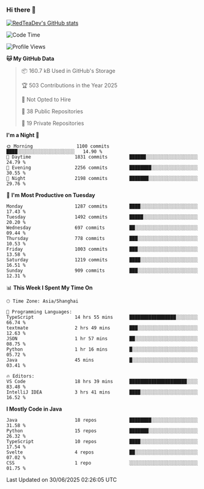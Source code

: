 ### Hi there 👋

<!--
**RedTeaDev/RedTeaDev** is a ✨ _special_ ✨ repository because its `README.md` (this file) appears on your GitHub profile.

Here are some ideas to get you started:

- 🔭 I’m currently working on ...
- 🌱 I’m currently learning ...
- 👯 I’m looking to collaborate on ...
- 🤔 I’m looking for help with ...
- 💬 Ask me about ...
- 📫 How to reach me: ...
- 😄 Pronouns: ...
- ⚡ Fun fact: ...
-->

<!--
[![wakatime](https://wakatime.com/badge/user/6b101ed0-04c0-4490-9283-eb61f2efff96.svg)](https://wakatime.com/@6b101ed0-04c0-4490-9283-eb61f2efff96)
!-->

[![RedTeaDev's GitHub stats](https://github-readme-stats.vercel.app/api?username=RedTeaDev\&include_all_commits=true)](https://github.com/anuraghazra/github-readme-stats)
<!--
[![willianrod's wakatime stats](https://github-readme-stats.vercel.app/api/wakatime?username=RedTeaDev)](https://github.com/anuraghazra/github-readme-stats)
!-->
<!--START_SECTION:waka-->
![Code Time](http://img.shields.io/badge/Code%20Time-3%2C327%20hrs%2016%20mins-blue)

![Profile Views](http://img.shields.io/badge/Profile%20Views-0-blue)

**🐱 My GitHub Data** 

> 📦 160.7 kB Used in GitHub's Storage 
 > 
> 🏆 503 Contributions in the Year 2025
 > 
> 🚫 Not Opted to Hire
 > 
> 📜 38 Public Repositories 
 > 
> 🔑 19 Private Repositories 
 > 
**I'm a Night 🦉** 

```text
🌞 Morning                1100 commits        ████░░░░░░░░░░░░░░░░░░░░░   14.90 % 
🌆 Daytime                1831 commits        ██████░░░░░░░░░░░░░░░░░░░   24.79 % 
🌃 Evening                2256 commits        ████████░░░░░░░░░░░░░░░░░   30.55 % 
🌙 Night                  2198 commits        ███████░░░░░░░░░░░░░░░░░░   29.76 % 
```
📅 **I'm Most Productive on Tuesday** 

```text
Monday                   1287 commits        ████░░░░░░░░░░░░░░░░░░░░░   17.43 % 
Tuesday                  1492 commits        █████░░░░░░░░░░░░░░░░░░░░   20.20 % 
Wednesday                697 commits         ██░░░░░░░░░░░░░░░░░░░░░░░   09.44 % 
Thursday                 778 commits         ███░░░░░░░░░░░░░░░░░░░░░░   10.53 % 
Friday                   1003 commits        ███░░░░░░░░░░░░░░░░░░░░░░   13.58 % 
Saturday                 1219 commits        ████░░░░░░░░░░░░░░░░░░░░░   16.51 % 
Sunday                   909 commits         ███░░░░░░░░░░░░░░░░░░░░░░   12.31 % 
```


📊 **This Week I Spent My Time On** 

```text
🕑︎ Time Zone: Asia/Shanghai

💬 Programming Languages: 
TypeScript               14 hrs 55 mins      █████████████████░░░░░░░░   66.74 % 
textmate                 2 hrs 49 mins       ███░░░░░░░░░░░░░░░░░░░░░░   12.63 % 
JSON                     1 hr 57 mins        ██░░░░░░░░░░░░░░░░░░░░░░░   08.75 % 
Python                   1 hr 16 mins        █░░░░░░░░░░░░░░░░░░░░░░░░   05.72 % 
Java                     45 mins             █░░░░░░░░░░░░░░░░░░░░░░░░   03.41 % 

🔥 Editors: 
VS Code                  18 hrs 39 mins      █████████████████████░░░░   83.48 % 
IntelliJ IDEA            3 hrs 41 mins       ████░░░░░░░░░░░░░░░░░░░░░   16.52 % 
```

**I Mostly Code in Java** 

```text
Java                     18 repos            ████████░░░░░░░░░░░░░░░░░   31.58 % 
Python                   15 repos            ███████░░░░░░░░░░░░░░░░░░   26.32 % 
TypeScript               10 repos            ████░░░░░░░░░░░░░░░░░░░░░   17.54 % 
Svelte                   4 repos             ██░░░░░░░░░░░░░░░░░░░░░░░   07.02 % 
CSS                      1 repo              ░░░░░░░░░░░░░░░░░░░░░░░░░   01.75 % 
```




 Last Updated on 30/06/2025 02:26:05 UTC
<!--END_SECTION:waka-->


